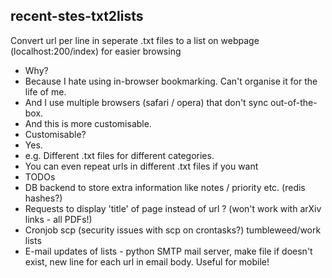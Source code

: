 ## recent-stes-txt2lists

Convert url per line in seperate .txt files to a list on webpage (localhost:200/index) for easier browsing

- Why? 
 - Because I hate using in-browser bookmarking. Can't organise it for the life of me.
 - And I use multiple browsers (safari / opera) that don't sync out-of-the-box.
 - And this is more customisable.
- Customisable?
 - Yes. 
 - e.g. Different .txt files for different categories.
 - You can even repeat urls in different .txt files if you want
- TODOs
 - DB backend to store extra information like notes / priority etc. (redis hashes?)
 - Requests to display 'title' of page instead of url ? (won't work with arXiv links - all PDFs!)
 - Cronjob scp (security issues with scp on crontasks?) tumbleweed/work lists
 - E-mail updates of lists - python SMTP mail server, make file if doesn't exist, new line for each url in email body. Useful for mobile!
